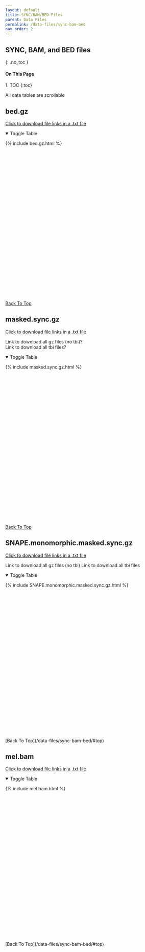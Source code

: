 ```yaml
---
layout: default
title: SYNC/BAM/BED Files
parent: Data Files
permalink: /data-files/sync-bam-bed
nav_order: 2
---
```

<!-- IF YOU'RE TRYING TO MAKE A SIGNIFICANT UPDATE THE FILE TABLES: -->
<!-- First edit the information in a csv, then convert it to markdown in an online converter -->
<!-- then just copy and paste the markdown table into the appropriate includes file -->
## SYNC, BAM, and BED files
{: .no_toc }

<h4>On This Page</h4>
1. TOC
{:toc}

All data tables are scrollable 

## bed.gz
<a href="/assets/bed.gz.ALL.txt" download> Click to download file links in a .txt file </a>

<details open markdown="block">
<summary>Toggle Table</summary>

  <div style="height:500px;overflow-y:scroll" markdown="1">

{% include bed.gz.html %}

  </div>

[Back To Top](/data-files/sync-bam-bed/#top)
</details>

## masked.sync.gz
<a href="/assets/masked.sync.gz.ALL.txt" download> Click to download file links in a .txt file </a>

Link to download all gz files (no tbi)?<br>
Link to download all tbi files?

<details open markdown="block">
<summary>Toggle Table</summary>

  <div style="height:500px;overflow-y:auto" markdown="1">

{% include masked.sync.gz.html %}

  </div>

[Back To Top](/data-files/sync-bam-bed/#top)
</details>

## SNAPE.monomorphic.masked.sync.gz
<a href="/assets/SNAPE.monomorphic.masked.sync.gz.ALL.txt" download> Click to download file links in a .txt file </a>

Link to download all gz files (no tbi)
Link to download all tbi files

<details open markdown="block">
<summary>Toggle Table</summary>
  <div style="height:500px;overflow-y:auto" markdown="1">

{% include SNAPE.monomorphic.masked.sync.gz.html %}

  </div>
[Back To Top](/data-files/sync-bam-bed/#top)
</details>

## mel.bam
<a href="/assets/mel.bam.ALL.txt" download> Click to download file links in a .txt file </a>

<details open markdown="block">
<summary>Toggle Table</summary>
  <div style="height:500px;overflow-y:auto" markdown="1">

{% include mel.bam.html %}

  </div>
[Back To Top](/data-files/sync-bam-bed/#top)
</details>
